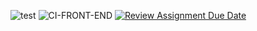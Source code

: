 ![test](https://github.com/avans-devops/avans-devops-2324-perrywilliam/actions/workflows/test.yml/badge.svg)
![CI-FRONT-END](https://github.com/avans-devops/avans-devops-2324-perrywilliam/actions/workflows/CI-API.yml/badge.svg)
[![Review Assignment Due Date](https://classroom.github.com/assets/deadline-readme-button-24ddc0f5d75046c5622901739e7c5dd533143b0c8e959d652212380cedb1ea36.svg)](https://classroom.github.com/a/B9F4RYVR)
